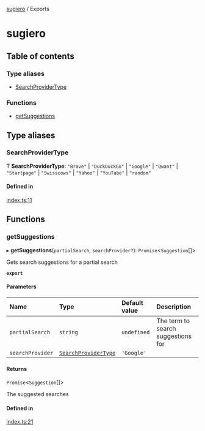 [sugiero](README.md) / Exports

# sugiero

## Table of contents

### Type aliases

- [SearchProviderType](modules.md#searchprovidertype)

### Functions

- [getSuggestions](modules.md#getsuggestions)

## Type aliases

### SearchProviderType

Ƭ **SearchProviderType**: ``"Brave"`` \| ``"DuckDuckGo"`` \| ``"Google"`` \| ``"Qwant"`` \| ``"Startpage"`` \| ``"Swisscows"`` \| ``"Yahoo"`` \| ``"YouTube"`` \| ``"random"``

#### Defined in

[index.ts:11](https://github.com/alrico88/sugiero/blob/master/src/index.ts#L11)

## Functions

### getSuggestions

▸ **getSuggestions**(`partialSearch`, `searchProvider?`): `Promise`<`Suggestion`[]\>

Gets search suggestions for a partial search

**`export`**

#### Parameters

| Name | Type | Default value | Description |
| :------ | :------ | :------ | :------ |
| `partialSearch` | `string` | `undefined` | The term to search suggestions for |
| `searchProvider` | [`SearchProviderType`](modules.md#searchprovidertype) | `'Google'` |  |

#### Returns

`Promise`<`Suggestion`[]\>

The suggested searches

#### Defined in

[index.ts:21](https://github.com/alrico88/sugiero/blob/master/src/index.ts#L21)
